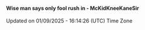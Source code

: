 #### Wise man says only fool rush in - McKidKneeKaneSir
Updated on 01/09/2025 - 16:14:26 (UTC) Time Zone
